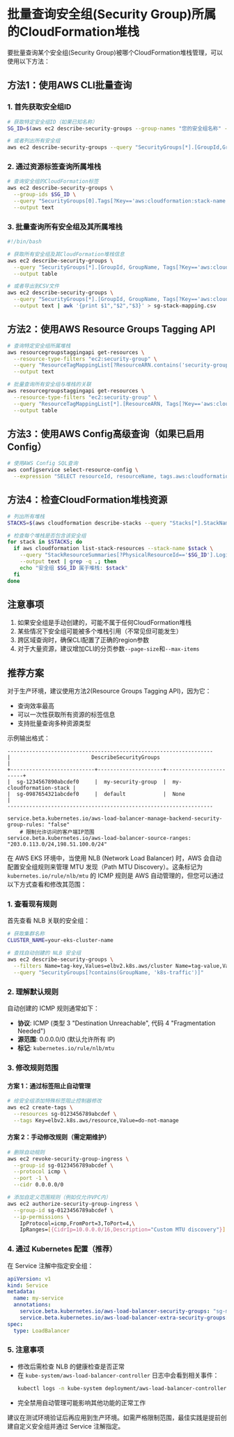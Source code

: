 # 批量查询安全组(Security Group)所属的CloudFormation堆栈

要批量查询某个安全组(Security Group)被哪个CloudFormation堆栈管理，可以使用以下方法：

## 方法1：使用AWS CLI批量查询

### 1. 首先获取安全组ID
```bash
# 获取特定安全组ID（如果已知名称）
SG_ID=$(aws ec2 describe-security-groups --group-names "您的安全组名称" --query "SecurityGroups[0].GroupId" --output text)

# 或者列出所有安全组
aws ec2 describe-security-groups --query "SecurityGroups[*].[GroupId,GroupName]" --output table
```

### 2. 通过资源标签查询所属堆栈
```bash
# 查询安全组的CloudFormation标签
aws ec2 describe-security-groups \
  --group-ids $SG_ID \
  --query "SecurityGroups[0].Tags[?Key=='aws:cloudformation:stack-name'].Value" \
  --output text
```

### 3. 批量查询所有安全组及其所属堆栈
```bash
#!/bin/bash

# 获取所有安全组及其CloudFormation堆栈信息
aws ec2 describe-security-groups \
  --query "SecurityGroups[*].[GroupId, GroupName, Tags[?Key=='aws:cloudformation:stack-name'].Value | [0]]" \
  --output table

# 或者导出到CSV文件
aws ec2 describe-security-groups \
  --query "SecurityGroups[*].[GroupId, GroupName, Tags[?Key=='aws:cloudformation:stack-name'].Value | [0]]" \
  --output text | awk '{print $1","$2","$3}' > sg-stack-mapping.csv
```

## 方法2：使用AWS Resource Groups Tagging API

```bash
# 查询特定安全组所属堆栈
aws resourcegroupstaggingapi get-resources \
  --resource-type-filters "ec2:security-group" \
  --query "ResourceTagMappingList[?ResourceARN.contains('security-group/$SG_ID')].Tags[?Key=='aws:cloudformation:stack-name'].Value" \
  --output text

# 批量查询所有安全组与堆栈的关联
aws resourcegroupstaggingapi get-resources \
  --resource-type-filters "ec2:security-group" \
  --query "ResourceTagMappingList[*].[ResourceARN, Tags[?Key=='aws:cloudformation:stack-name'].Value | [0]]" \
  --output table
```

## 方法3：使用AWS Config高级查询（如果已启用Config）

```bash
# 使用AWS Config SQL查询
aws configservice select-resource-config \
  --expression "SELECT resourceId, resourceName, tags.aws:cloudformation:stack-name WHERE resourceType = 'AWS::EC2::SecurityGroup'"
```

## 方法4：检查CloudFormation堆栈资源

```bash
# 列出所有堆栈
STACKS=$(aws cloudformation describe-stacks --query "Stacks[*].StackName" --output text)

# 检查每个堆栈是否包含该安全组
for stack in $STACKS; do
  if aws cloudformation list-stack-resources --stack-name $stack \
    --query "StackResourceSummaries[?PhysicalResourceId=='$SG_ID'].LogicalResourceId" \
    --output text | grep -q .; then
    echo "安全组 $SG_ID 属于堆栈: $stack"
  fi
done
```

## 注意事项

1. 如果安全组是手动创建的，可能不属于任何CloudFormation堆栈
2. 某些情况下安全组可能被多个堆栈引用（不常见但可能发生）
3. 跨区域查询时，确保CLI配置了正确的region参数
4. 对于大量资源，建议增加CLI的分页参数`--page-size`和`--max-items`

## 推荐方案

对于生产环境，建议使用方法2(Resource Groups Tagging API)，因为它：
- 查询效率最高
- 可以一次性获取所有资源的标签信息
- 支持批量查询多种资源类型

示例输出格式：
```
------------------------------------------------------------------
|                          DescribeSecurityGroups                          |
+---------------------------+---------------------+------------------------+
|  sg-1234567890abcdef0     |  my-security-group  |  my-cloudformation-stack |
|  sg-0987654321abcdef0     |  default            |  None                   |
------------------------------------------------------------------
```




    service.beta.kubernetes.io/aws-load-balancer-manage-backend-security-group-rules: "false"
        # 限制允许访问的客户端IP范围
    service.beta.kubernetes.io/aws-load-balancer-source-ranges: "203.0.113.0/24,198.51.100.0/24"



























在 AWS EKS 环境中，当使用 NLB (Network Load Balancer) 时，AWS 会自动配置安全组规则来管理 MTU 发现（Path MTU Discovery）。这条标记为 `kubernetes.io/rule/nlb/mtu` 的 ICMP 规则是 AWS 自动管理的，但您可以通过以下方式查看和修改其范围：

### 1. **查看现有规则**
首先查看 NLB 关联的安全组：
```bash
# 获取集群名称
CLUSTER_NAME=your-eks-cluster-name

# 查找自动创建的 NLB 安全组
aws ec2 describe-security-groups \
  --filters Name=tag-key,Values=elbv2.k8s.aws/cluster Name=tag-value,Values=$CLUSTER_NAME \
  --query "SecurityGroups[?contains(GroupName, 'k8s-traffic')]"
```

### 2. **理解默认规则**
自动创建的 ICMP 规则通常如下：
- **协议**: ICMP (类型 3 "Destination Unreachable", 代码 4 "Fragmentation Needed")
- **源范围**: 0.0.0.0/0 (默认允许所有 IP)
- **标记**: `kubernetes.io/rule/nlb/mtu`

### 3. **修改规则范围**
#### 方案 1：通过标签阻止自动管理
```bash
# 给安全组添加特殊标签阻止控制器修改
aws ec2 create-tags \
  --resources sg-0123456789abcdef \
  --tags Key=elbv2.k8s.aws/resource,Value=do-not-manage
```

#### 方案 2：手动修改规则（需定期维护）
```bash
# 删除自动规则
aws ec2 revoke-security-group-ingress \
  --group-id sg-0123456789abcdef \
  --protocol icmp \
  --port -1 \
  --cidr 0.0.0.0/0

# 添加自定义范围规则（例如仅允许VPC内）
aws ec2 authorize-security-group-ingress \
  --group-id sg-0123456789abcdef \
  --ip-permissions \
    IpProtocol=icmp,FromPort=3,ToPort=4,\
    IpRanges=[{CidrIp=10.0.0.0/16,Description="Custom MTU discovery"}]
```

### 4. **通过 Kubernetes 配置（推荐）**
在 Service 注解中指定安全组：
```yaml
apiVersion: v1
kind: Service
metadata:
  name: my-service
  annotations:
    service.beta.kubernetes.io/aws-load-balancer-security-groups: "sg-myexistinggroup"
    service.beta.kubernetes.io/aws-load-balancer-extra-security-groups: "sg-extragroup"
spec:
  type: LoadBalancer
```

### 5. **注意事项**
- 修改后需检查 NLB 的健康检查是否正常
- 在 `kube-system/aws-load-balancer-controller` 日志中会看到相关事件：
  ```bash
  kubectl logs -n kube-system deployment/aws-load-balancer-controller | grep security-group
  ```
- 完全禁用自动管理可能影响其他功能的正常工作

建议在测试环境验证后再应用到生产环境。如需严格限制范围，最佳实践是提前创建自定义安全组并通过 Service 注解指定。
    
